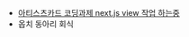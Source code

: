 - [아티스츠카드 코딩과제 next.js view 작업 하는중](https://github.com/eyabc/music-manager/commit/7d06417133ac50cec9fae78031fc4e786fb285ec)
- 옵치 동아리 회식 
